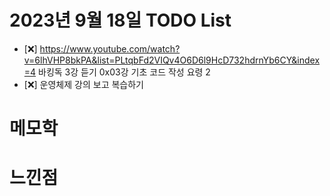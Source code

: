 # 2023년 9월 18일 TODO List
- [:x:] https://www.youtube.com/watch?v=6lhVHP8bkPA&list=PLtqbFd2VIQv4O6D6l9HcD732hdrnYb6CY&index=4 바킹독 3강 듣기 0x03강 기초 코드 작성 요령 2
- [:x:] 운영체제 강의 보고 복습하기

# 메모학

# 느낀점